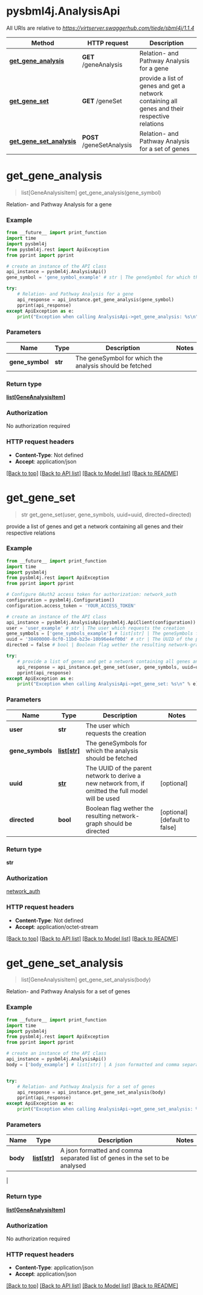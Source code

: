 # pysbml4j.AnalysisApi

All URIs are relative to *https://virtserver.swaggerhub.com/tiede/sbml4j/1.1.4*

Method | HTTP request | Description
------------- | ------------- | -------------
[**get_gene_analysis**](AnalysisApi.md#get_gene_analysis) | **GET** /geneAnalysis | Relation- and Pathway Analysis for a gene
[**get_gene_set**](AnalysisApi.md#get_gene_set) | **GET** /geneSet | provide a list of genes and get a network containing all genes and their respective relations
[**get_gene_set_analysis**](AnalysisApi.md#get_gene_set_analysis) | **POST** /geneSetAnalysis | Relation- and Pathway Analysis for a set of genes

# **get_gene_analysis**
> list[GeneAnalysisItem] get_gene_analysis(gene_symbol)

Relation- and Pathway Analysis for a gene

### Example
```python
from __future__ import print_function
import time
import pysbml4j
from pysbml4j.rest import ApiException
from pprint import pprint

# create an instance of the API class
api_instance = pysbml4j.AnalysisApi()
gene_symbol = 'gene_symbol_example' # str | The geneSymbol for which the analysis should be fetched

try:
    # Relation- and Pathway Analysis for a gene
    api_response = api_instance.get_gene_analysis(gene_symbol)
    pprint(api_response)
except ApiException as e:
    print("Exception when calling AnalysisApi->get_gene_analysis: %s\n" % e)
```

### Parameters

Name | Type | Description  | Notes
------------- | ------------- | ------------- | -------------
 **gene_symbol** | **str**| The geneSymbol for which the analysis should be fetched | 

### Return type

[**list[GeneAnalysisItem]**](GeneAnalysisItem.md)

### Authorization

No authorization required

### HTTP request headers

 - **Content-Type**: Not defined
 - **Accept**: application/json

[[Back to top]](#) [[Back to API list]](../README.md#documentation-for-api-endpoints) [[Back to Model list]](../README.md#documentation-for-models) [[Back to README]](../README.md)

# **get_gene_set**
> str get_gene_set(user, gene_symbols, uuid=uuid, directed=directed)

provide a list of genes and get a network containing all genes and their respective relations

### Example
```python
from __future__ import print_function
import time
import pysbml4j
from pysbml4j.rest import ApiException
from pprint import pprint

# Configure OAuth2 access token for authorization: network_auth
configuration = pysbml4j.Configuration()
configuration.access_token = 'YOUR_ACCESS_TOKEN'

# create an instance of the API class
api_instance = pysbml4j.AnalysisApi(pysbml4j.ApiClient(configuration))
user = 'user_example' # str | The user which requests the creation
gene_symbols = ['gene_symbols_example'] # list[str] | The geneSymbols for which the analysis should be fetched
uuid = '38400000-8cf0-11bd-b23e-10b96e4ef00d' # str | The UUID of the parent network to derive a new network from, if omitted the full model will be used (optional)
directed = false # bool | Boolean flag wether the resulting network-graph should be directed  (optional) (default to false)

try:
    # provide a list of genes and get a network containing all genes and their respective relations
    api_response = api_instance.get_gene_set(user, gene_symbols, uuid=uuid, directed=directed)
    pprint(api_response)
except ApiException as e:
    print("Exception when calling AnalysisApi->get_gene_set: %s\n" % e)
```

### Parameters

Name | Type | Description  | Notes
------------- | ------------- | ------------- | -------------
 **user** | **str**| The user which requests the creation | 
 **gene_symbols** | [**list[str]**](str.md)| The geneSymbols for which the analysis should be fetched | 
 **uuid** | [**str**](.md)| The UUID of the parent network to derive a new network from, if omitted the full model will be used | [optional] 
 **directed** | **bool**| Boolean flag wether the resulting network-graph should be directed  | [optional] [default to false]

### Return type

**str**

### Authorization

[network_auth](../README.md#network_auth)

### HTTP request headers

 - **Content-Type**: Not defined
 - **Accept**: application/octet-stream

[[Back to top]](#) [[Back to API list]](../README.md#documentation-for-api-endpoints) [[Back to Model list]](../README.md#documentation-for-models) [[Back to README]](../README.md)

# **get_gene_set_analysis**
> list[GeneAnalysisItem] get_gene_set_analysis(body)

Relation- and Pathway Analysis for a set of genes

### Example
```python
from __future__ import print_function
import time
import pysbml4j
from pysbml4j.rest import ApiException
from pprint import pprint

# create an instance of the API class
api_instance = pysbml4j.AnalysisApi()
body = ['body_example'] # list[str] | A json formatted and comma separated list of genes in the set to be analysed


try:
    # Relation- and Pathway Analysis for a set of genes
    api_response = api_instance.get_gene_set_analysis(body)
    pprint(api_response)
except ApiException as e:
    print("Exception when calling AnalysisApi->get_gene_set_analysis: %s\n" % e)
```

### Parameters

Name | Type | Description  | Notes
------------- | ------------- | ------------- | -------------
 **body** | [**list[str]**](str.md)| A json formatted and comma separated list of genes in the set to be analysed
 | 

### Return type

[**list[GeneAnalysisItem]**](GeneAnalysisItem.md)

### Authorization

No authorization required

### HTTP request headers

 - **Content-Type**: application/json
 - **Accept**: application/json

[[Back to top]](#) [[Back to API list]](../README.md#documentation-for-api-endpoints) [[Back to Model list]](../README.md#documentation-for-models) [[Back to README]](../README.md)

